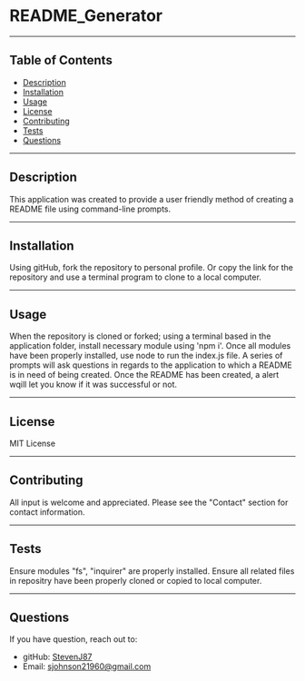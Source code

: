 
# README_Generator 

----  
## Table of Contents
* [Description](#Description)
* [Installation](#Installation)
* [Usage](#Usage)
* [License](#License)
* [Contributing](#Contributing)
* [Tests](#Tests)
* [Questions](#Questions)

----
## Description
This application was created to provide a user friendly method of creating a README file using command-line prompts.

----
## Installation
Using gitHub, fork the repository to personal profile. Or copy the link for the repository and use a terminal program to clone to a local computer.

----
## Usage
When the repository is cloned or forked; using a terminal based in the application folder, install necessary module using 'npm i'. Once all modules have been properly installed, use node to run the index.js file. A series of prompts will ask questions in regards to the application to which a README is in need of being created. Once the README has been created, a alert wqill let you know if it was successful or not.

----
## License
MIT License

----
## Contributing
All input is welcome and appreciated. Please see the "Contact" section for contact information.

----
## Tests
Ensure modules "fs", "inquirer" are properly installed. Ensure all related files in repositry have been properly cloned or copied to local computer.

----
## Questions
If you have question, reach out to:

* gitHub: [StevenJ87](https://github.com/StevenJ87)
* Email: <sjohnson21960@gmail.com>
